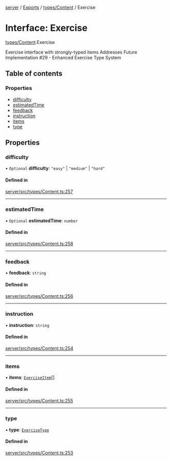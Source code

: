[server](../README.md) / [Exports](../modules.md) / [types/Content](../modules/types_Content.md) / Exercise

# Interface: Exercise

[types/Content](../modules/types_Content.md).Exercise

Exercise interface with strongly-typed items
Addresses Future Implementation #29 - Enhanced Exercise Type System

## Table of contents

### Properties

- [difficulty](types_Content.Exercise.md#difficulty)
- [estimatedTime](types_Content.Exercise.md#estimatedtime)
- [feedback](types_Content.Exercise.md#feedback)
- [instruction](types_Content.Exercise.md#instruction)
- [items](types_Content.Exercise.md#items)
- [type](types_Content.Exercise.md#type)

## Properties

### difficulty

• `Optional` **difficulty**: ``"easy"`` \| ``"medium"`` \| ``"hard"``

#### Defined in

[server/src/types/Content.ts:257](https://github.com/niklas-joh/french-learning-platform/blob/df287cd90d2fc20ebbe1da4bb7d2c97b195a5de7/server/src/types/Content.ts#L257)

___

### estimatedTime

• `Optional` **estimatedTime**: `number`

#### Defined in

[server/src/types/Content.ts:258](https://github.com/niklas-joh/french-learning-platform/blob/df287cd90d2fc20ebbe1da4bb7d2c97b195a5de7/server/src/types/Content.ts#L258)

___

### feedback

• **feedback**: `string`

#### Defined in

[server/src/types/Content.ts:256](https://github.com/niklas-joh/french-learning-platform/blob/df287cd90d2fc20ebbe1da4bb7d2c97b195a5de7/server/src/types/Content.ts#L256)

___

### instruction

• **instruction**: `string`

#### Defined in

[server/src/types/Content.ts:254](https://github.com/niklas-joh/french-learning-platform/blob/df287cd90d2fc20ebbe1da4bb7d2c97b195a5de7/server/src/types/Content.ts#L254)

___

### items

• **items**: [`ExerciseItem`](../modules/types_Content.md#exerciseitem)[]

#### Defined in

[server/src/types/Content.ts:255](https://github.com/niklas-joh/french-learning-platform/blob/df287cd90d2fc20ebbe1da4bb7d2c97b195a5de7/server/src/types/Content.ts#L255)

___

### type

• **type**: [`ExerciseType`](../modules/types_Content.md#exercisetype)

#### Defined in

[server/src/types/Content.ts:253](https://github.com/niklas-joh/french-learning-platform/blob/df287cd90d2fc20ebbe1da4bb7d2c97b195a5de7/server/src/types/Content.ts#L253)
